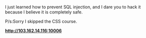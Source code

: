 I just learned how to prevent SQL injection, and I dare you to hack it because I believe it is completely safe.

P/s:Sorry I skipped the CSS course.

**http://103.162.14.116:10006**